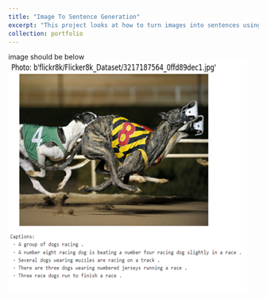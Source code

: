 ```yaml
---
title: "Image To Sentence Generation"
excerpt: "This project looks at how to turn images into sentences using attention mechanisms. We want to see how our model looks at images, picks out important parts, and makes captions that make sense. We're focusing on how visual things and words work together to understand how image captions are made. <br/><img src='/images/portfolioimagetosentenceimage.png'>"
collection: portfolio
---
```


image should be below
<br/><img src='/images/portfolioimagetosentenceimage.png'>
